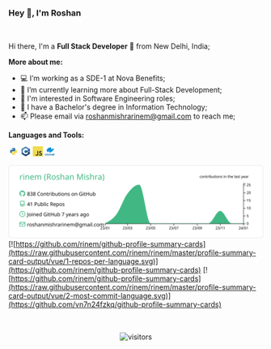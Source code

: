 ### Hey 👋, I'm Roshan 

<br />

Hi there, I'm a **Full Stack Developer** 🚀 from New Delhi, India;
  
**More about me:**

- 💻 I’m working as a SDE-1 at Nova Benefits;
- 🌱 I’m currently learning more about Full-Stack Development; 
- 🤔 I'm interested in Software Engineering roles;
- 💼 I have a Bachelor's degree in Information Technology;
- 📫 Please email via roshanmishrarinem@gmail.com to reach me;

**Languages and Tools:**  

<code><img height="20" src="https://raw.githubusercontent.com/github/explore/80688e429a7d4ef2fca1e82350fe8e3517d3494d/topics/python/python.png"></code>
<code><img height="20" src="https://raw.githubusercontent.com/github/explore/80688e429a7d4ef2fca1e82350fe8e3517d3494d/topics/cpp/cpp.png"></code>
<code><img height="20" src="https://raw.githubusercontent.com/github/explore/80688e429a7d4ef2fca1e82350fe8e3517d3494d/topics/javascript/javascript.png"></code>
<code><img height="20" src="https://raw.githubusercontent.com/github/explore/80688e429a7d4ef2fca1e82350fe8e3517d3494d/topics/docker/docker.png"></code>

[![](https://raw.githubusercontent.com/rinem/rinem/master/profile-summary-card-output/vue/0-profile-details.svg)](https://github.com/rinem/github-profile-summary-cards)
[![https://github.com/rinem/github-profile-summary-cards](https://raw.githubusercontent.com/rinem/rinem/master/profile-summary-card-output/vue/1-repos-per-language.svg)](https://github.com/rinem/github-profile-summary-cards)
[![https://github.com/rinem/github-profile-summary-cards](https://raw.githubusercontent.com/rinem/rinem/master/profile-summary-card-output/vue/2-most-commit-language.svg)](https://github.com/vn7n24fzkq/github-profile-summary-cards)



<br />


<p align="center">
    <img align="center" alt="visitors" src="https://visitor-badge.laobi.icu/badge?page_id=rinem.rinem" />
</p>
<br />
<br />
